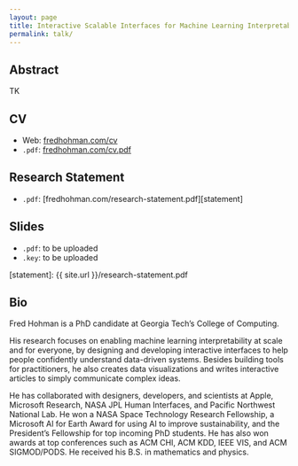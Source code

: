 ```yaml
---
layout: page
title: Interactive Scalable Interfaces for Machine Learning Interpretability
permalink: talk/
---
```


## Abstract
TK

## CV
* Web: [fredhohman.com/cv][cv]
* `.pdf`: [fredhohman.com/cv.pdf][cv-pdf]

## Research Statement

* `.pdf`: [fredhohman.com/research-statement.pdf][statement]

## Slides
* `.pdf`: to be uploaded
* `.key`: to be uploaded

[cv]: https://fredhohman.com/cv
[cv-pdf]: https://fredhohman.com/cv.pdf
[statement]: {{ site.url }}/research-statement.pdf

## Bio
Fred Hohman is a PhD candidate at Georgia Tech’s College of Computing.

His research focuses on enabling machine learning interpretability at scale and for everyone, by designing and developing interactive interfaces to help people confidently understand data-driven systems. Besides building tools for practitioners, he also creates data visualizations and writes interactive articles to simply communicate complex ideas.

He has collaborated with designers, developers, and scientists at Apple, Microsoft Research, NASA JPL Human Interfaces, and Pacific Northwest National Lab. He won a NASA Space Technology Research Fellowship, a Microsoft AI for Earth Award for using AI to improve sustainability, and the President’s Fellowship for top incoming PhD students. He has also won awards at top conferences such as ACM CHI, ACM KDD, IEEE VIS, and ACM SIGMOD/PODS. He received his B.S. in mathematics and physics.
